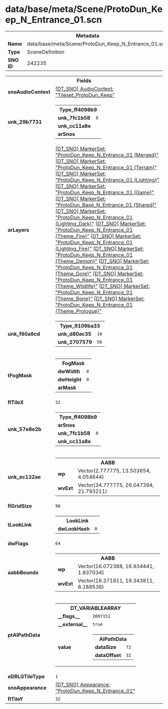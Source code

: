 <h1>data/base/meta/Scene/ProtoDun_Keep_N_Entrance_01.scn</h1><table><tr><th colspan="100%">Metadata</th></tr><tr><td><b>Name</b></td><td>data/base/meta/Scene/ProtoDun_Keep_N_Entrance_01.scn</td></tr><tr><td><b>Type</b></td><td>SceneDefinition</td></tr><tr><td><b>SNO ID</b></td><td>242235</td></tr></table>

<table><tr><th colspan="100%">Fields</th></tr><tr><td><b>snoAudioContext</b></td><td><a href="..\AudioContext\Tileset_ProtoDun_Keep.auc">[DT_SNO] AudioContext: "Tileset_ProtoDun_Keep"</a></td></tr><tr><td><b>unk_29b7731</b></td><td><table><tr><th colspan="100%">Type_ff4098b9</th></tr><tr><td><b>unk_7fc1b58</b></td><td><code>0</code></td></tr><tr><td><b>unk_cc11a8e</b></td><td></td></tr><tr><td><b>arSnos</b></td><td></td></tr></table>

</td></tr><tr><td><b>arLayers</b></td><td><a href="..\MarkerSet\ProtoDun_Keep_N_Entrance_01 (Merged).mrk">[DT_SNO] MarkerSet: "ProtoDun_Keep_N_Entrance_01 (Merged)"</a>
<a href="..\MarkerSet\ProtoDun_Keep_N_Entrance_01 (Terrain).mrk">[DT_SNO] MarkerSet: "ProtoDun_Keep_N_Entrance_01 (Terrain)"</a>
<a href="..\MarkerSet\ProtoDun_Keep_N_Entrance_01 (Lighting).mrk">[DT_SNO] MarkerSet: "ProtoDun_Keep_N_Entrance_01 (Lighting)"</a>
<a href="..\MarkerSet\ProtoDun_Keep_N_Entrance_01 (Game).mrk">[DT_SNO] MarkerSet: "ProtoDun_Keep_N_Entrance_01 (Game)"</a>
<a href="..\MarkerSet\ProtoDun_Base_N_Entrance_01 (Shared).mrk">[DT_SNO] MarkerSet: "ProtoDun_Base_N_Entrance_01 (Shared)"</a>
<a href="..\MarkerSet\ProtoDun_Keep_N_Entrance_01 (Lighting_Dark).mrk">[DT_SNO] MarkerSet: "ProtoDun_Keep_N_Entrance_01 (Lighting_Dark)"</a>
<a href="..\MarkerSet\ProtoDun_Keep_N_Entrance_01 (Theme_Fire).mrk">[DT_SNO] MarkerSet: "ProtoDun_Keep_N_Entrance_01 (Theme_Fire)"</a>
<a href="..\MarkerSet\ProtoDun_Keep_N_Entrance_01 (Lighting_Fire).mrk">[DT_SNO] MarkerSet: "ProtoDun_Keep_N_Entrance_01 (Lighting_Fire)"</a>
<a href="..\MarkerSet\ProtoDun_Keep_N_Entrance_01 (Theme_Demon).mrk">[DT_SNO] MarkerSet: "ProtoDun_Keep_N_Entrance_01 (Theme_Demon)"</a>
<a href="..\MarkerSet\ProtoDun_Keep_N_Entrance_01 (Theme_Gore).mrk">[DT_SNO] MarkerSet: "ProtoDun_Keep_N_Entrance_01 (Theme_Gore)"</a>
<a href="..\MarkerSet\ProtoDun_Keep_N_Entrance_01 (Theme_Wildlife).mrk">[DT_SNO] MarkerSet: "ProtoDun_Keep_N_Entrance_01 (Theme_Wildlife)"</a>
<a href="..\MarkerSet\ProtoDun_Keep_N_Entrance_01 (Theme_Bone).mrk">[DT_SNO] MarkerSet: "ProtoDun_Keep_N_Entrance_01 (Theme_Bone)"</a>
<a href="..\MarkerSet\ProtoDun_Keep_N_Entrance_01 (Theme_Prologue).mrk">[DT_SNO] MarkerSet: "ProtoDun_Keep_N_Entrance_01 (Theme_Prologue)"</a>
</td></tr><tr><td><b>unk_f60a9cd</b></td><td><table><tr><th colspan="100%">Type_9109ba33</th></tr><tr><td><b>unk_d80ac35</b></td><td><code>10</code></td></tr><tr><td><b>unk_2707579</b></td><td><code>56</code>
</td></tr></table>


</td></tr><tr><td><b>tFogMask</b></td><td><table><tr><th colspan="100%">FogMask</th></tr><tr><td><b>dwWidth</b></td><td><code>0</code></td></tr><tr><td><b>dwHeight</b></td><td><code>0</code></td></tr><tr><td><b>arMask</b></td><td></td></tr></table>

</td></tr><tr><td><b>flTileX</b></td><td><code>32</code></td></tr><tr><td><b>unk_57e8e2b</b></td><td><table><tr><th colspan="100%">Type_ff4098b9</th></tr><tr><td><b>arSnos</b></td><td></td></tr><tr><td><b>unk_7fc1b58</b></td><td><code>0</code></td></tr><tr><td><b>unk_cc11a8e</b></td><td></td></tr></table>

</td></tr><tr><td><b>unk_ec132ae</b></td><td><table><tr><th colspan="100%">AABB</th></tr><tr><td><b>wp</b></td><td>Vector(2.777775, 13.503654, 4.054644)</td></tr><tr><td><b>wvExt</b></td><td>Vector(34.777775, 26.047394, 21.793211)</td></tr></table>

</td></tr><tr><td><b>flGridSize</b></td><td><code>96</code></td></tr><tr><td><b>tLookLink</b></td><td><table><tr><th colspan="100%">LookLink</th></tr><tr><td><b>dwLookHash</b></td><td><code>0</code></td></tr></table>

</td></tr><tr><td><b>dwFlags</b></td><td><code>64</code></td></tr><tr><td><b>aabbBounds</b></td><td><table><tr><th colspan="100%">AABB</th></tr><tr><td><b>wp</b></td><td>Vector(16.072388, 16.934441, 1.837034)</td></tr><tr><td><b>wvExt</b></td><td>Vector(18.371811, 19.343811, 6.188538)</td></tr></table>

</td></tr><tr><td><b>ptAIPathData</b></td><td><table><tr><th colspan="100%">DT_VARIABLEARRAY</th></tr><tr><td><b>__flags__</b></td><td><code>2097152</code></td></tr><tr><td><b>__external__</b></td><td><code>true</code></td></tr><tr><td><b>value</b></td><td><table><tr><th colspan="100%">AIPathData</th></tr><tr><td><b>dataSize</b></td><td><code>72</code></td></tr><tr><td><b>dataOffset</b></td><td><code>32</code></td></tr></table>

</td></tr></table>

</td></tr><tr><td><b>eDRLGTileType</b></td><td><code>1</code></td></tr><tr><td><b>snoAppearance</b></td><td><a href="..\Appearance\ProtoDun_Keep_N_Entrance_01.app">[DT_SNO] Appearance: "ProtoDun_Keep_N_Entrance_01"</a></td></tr><tr><td><b>flTileY</b></td><td><code>32</code></td></tr></table>

